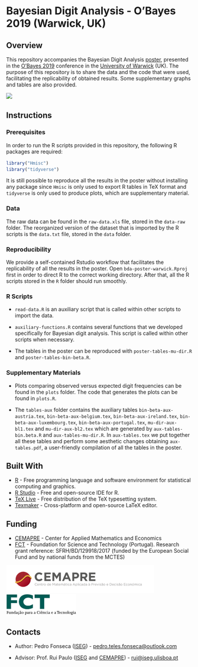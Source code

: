 
<!-- README.md is generated from README.Rmd. Please edit that file -->

# Bayesian Digit Analysis - O’Bayes 2019 (Warwick, UK)

## Overview

This repository accompanies the Bayesian Digit Analysis
[poster](https://github.com/pedro-teles-fonseca/bda-poster-warwick/blob/master/poster.pdf),
presented in the
[O’Bayes 2019](https://warwick.ac.uk/fac/sci/statistics/staff/academic-research/robert/0bayesconference/)
conference in the [University of Warwick](https://warwick.ac.uk) (UK).
The purpose of this repository is to share the data and the code that
were used, facilitating the replicability of obtained results. Some
supplementary graphs and tables are also provided.

<a href="https://github.com/pedro-teles-fonseca/bda-poster-warwick/blob/master/poster.pdf"><img src="https://raw.githubusercontent.com/pedro-teles-fonseca/bayes-digit-analysis-warwick/master/images/poster.png" /></a>

## Instructions

### Prerequisites

In order to run the R scripts provided in this repository, the following
R packages are required:

``` r
library("Hmisc")
library("tidyverse") 
```

It is still possible to reproduce all the results in the poster without
installing any package since `Hmisc` is only used to export R tables in
TeX format and `tidyverse` is only used to produce plots, which are
supplementary material.

### Data

The raw data can be found in the `raw-data.xls` file, stored in the
`data-raw` folder. The reorganized version of the dataset that is
imported by the R scripts is the `data.txt` file, stored in the `data`
folder.

### Reproducibility

We provide a self-contained Rstudio workflow that facilitates the
replicability of all the results in the poster. Open
`bda-poster-warwick.Rproj` first in order to direct R to the correct
working directory. After that, all the R scripts stored in the `R`
folder should run smoothly.

### R Scripts

  - `read-data.R` is an auxiliary script that is called within other
    scripts to import the data.

  - `auxiliary-functions.R` contains several functions that we developed
    specifically for Bayesian digit analysis. This script is called
    within other scripts when necessary.

  - The tables in the poster can be reproduced with
    `poster-tables-mu-dir.R` and `poster-tables-bin-beta.R`.

### Supplementary Materials

  - Plots comparing observed versus expected digit frequencies can be
    found in the `plots` folder. The code that generates the plots can
    be found in `plots.R`.

  - The `tables-aux` folder contains the auxiliary tables
    `bin-beta-aux-austria.tex`, `bin-beta-aux-belgium.tex`,
    `bin-beta-aux-ireland.tex`, `bin-beta-aux-luxembourg.tex`,
    `bin-beta-aux-portugal.tex`, `mu-dir-aux-bl1.tex` and
    `mu-dir-aux-bl2.tex` which are generated by `aux-tables-bin.beta.R`
    and `aux-tables-mu-dir.R`. In `aux-tables.tex` we put together all
    these tables and perform some aesthetic changes obtaining
    `aux-tables.pdf`, a user-friendly compilation of all the tables in
    the poster.

## Built With

  - [R](https://www.r-project.org) - Free programming language and
    software environment for statistical computing and graphics.
  - [R Studio](https://www.rstudio.com) - Free and open-source IDE for
    R.
  - [TeX Live](https://www.tug.org/texlive/) - Free distribution of the
    TeX typesetting system.
  - [Texmaker](https://www.xm1math.net/texmaker/) - Cross-platform and
    open-source LaTeX editor.

## Funding

  - [CEMAPRE](https://cemapre.iseg.ulisboa.pt) - Center for Applied
    Mathematics and Economics
  - [FCT](https://www.fct.pt/index.phtml.en) - Foundation for Science
    and Technology (Portugal). Research grant reference:
    SFRH/BD/129918/2017 (funded by the European Social Fund and by
    national funds from the MCTES)

<a href="https://cemapre.iseg.ulisboa.pt"><img src="images/cemapre.png" width="400">
<a href="https://www.fct.pt/index.phtml.en"><img src="images/fct.png" width="190"></a>

## Contacts

  - Author: Pedro Fonseca
    ([ISEG](https://www.iseg.ulisboa.pt/aquila/instituicao/ISEG/)) -
    <pedro.teles.fonseca@outlook.com>

  - Advisor: Prof. Rui Paulo
    ([ISEG](https://www.iseg.ulisboa.pt/aquila/instituicao/ISEG/) and
    [CEMAPRE](https://cemapre.iseg.ulisboa.pt)) - <rui@iseg.ulisboa.pt>
